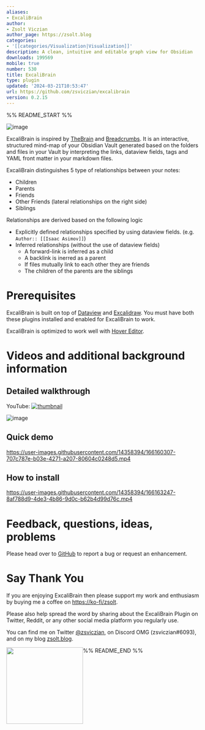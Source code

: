 ```yaml
---
aliases:
- ExcaliBrain
author:
- Zsolt Viczian
author_page: https://zsolt.blog
categories:
- '[[categories/Visualization|Visualization]]'
description: A clean, intuitive and editable graph view for Obsidian
downloads: 199569
mobile: true
number: 530
title: ExcaliBrain
type: plugin
updated: '2024-03-21T10:53:47'
url: https://github.com/zsviczian/excalibrain
version: 0.2.15
---
```


%% README_START %%

![image](https://user-images.githubusercontent.com/14358394/169708284-9b81233c-a672-4346-ab01-2ea6241c8a6f.png)

ExcaliBrain is inspired by [TheBrain](https://www.thebrain.com) and [Breadcrumbs](https://github.com/SkepticMystic/breadcrumbs). It is an interactive, structured mind-map of your Obsidian Vault generated based on the folders and files in your Vault by interpreting the links, dataview fields, tags and YAML front matter in your markdown files.

ExcaliBrain distinguishes 5 type of relationships between your notes:
- Children
- Parents
- Friends
- Other Friends (lateral relationships on the right side)
- Siblings

Relationships are derived based on the following logic
- Explicitly defined relationships specified by using dataview fields. (e.g. `Author:: [[Isaac Asimov]]`)
- Inferred relationships (without the use of dataview fields)
  - A forward-link is inferred as a child
  - A backlink is inerred as a parent
  - If files mutually link to each other they are friends
  - The children of the parents are the siblings

# Prerequisites
ExcaliBrain is built on top of [Dataview](https://github.com/blacksmithgu/obsidian-dataview) and [Excalidraw](https://github.com/zsviczian/obsidian-excalidraw-plugin). You must have both these plugins installed and enabled for ExcaliBrain to work.

ExcaliBrain is optimized to work well with [Hover Editor](https://github.com/nothingislost/obsidian-hover-editor).

# Videos and additional background information

## Detailed walkthrough
YouTube:
[![thumbnail](https://user-images.githubusercontent.com/14358394/169708346-9e41289d-9536-43ec-8f70-2d2ad2d369d6.png)](https://youtu.be/gOkniMkDPyM)


![image](https://user-images.githubusercontent.com/14358394/169708182-0096a714-4c6c-4d81-a8f0-8d2237faa300.png)

## Quick demo
https://user-images.githubusercontent.com/14358394/166160307-707c787e-b03e-4271-a207-80604c0248d5.mp4

## How to install
https://user-images.githubusercontent.com/14358394/166163247-8af788d9-4de3-4b86-9d0c-b62b4d99d76c.mp4

# Feedback, questions, ideas, problems
Please head over to [GitHub](https://github.com/zsviczian/excalibrain/issues) to report a bug or request an enhancement.

# Say Thank You
If you are enjoying ExcaliBrain then please support my work and enthusiasm by buying me a coffee on [https://ko-fi/zsolt](https://ko-fi.com/zsolt).

Please also help spread the word by sharing about the ExcaliBrain Plugin on Twitter, Reddit, or any other social media platform you regularly use. 

You can find me on Twitter [@zsviczian](https://twitter.com/zsviczian), on Discord OMG (zsviczian#6093), and on my blog [zsolt.blog](https://zsolt.blog).

[<img style="float:left" src="https://user-images.githubusercontent.com/14358394/115450238-f39e8100-a21b-11eb-89d0-fa4b82cdbce8.png" width="200">](https://ko-fi.com/zsolt)



%% README_END %%